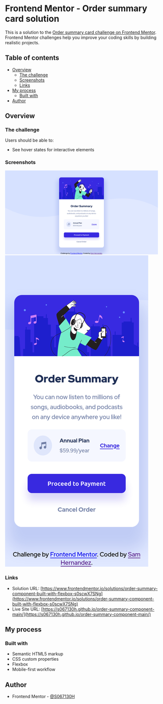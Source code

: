 # Frontend Mentor - Order summary card solution

This is a solution to the [Order summary card challenge on Frontend Mentor](https://www.frontendmentor.io/challenges/order-summary-component-QlPmajDUj). Frontend Mentor challenges help you improve your coding skills by building realistic projects. 

## Table of contents

- [Overview](#overview)
  - [The challenge](#the-challenge)
  - [Screenshots](#screenshots)
  - [Links](#links)
- [My process](#my-process)
  - [Built with](#built-with)
- [Author](#author)


## Overview

### The challenge

Users should be able to:

- See hover states for interactive elements

### Screenshots

![](./screenshot1.png)
![](./screenshot2.png)

### Links

- Solution URL: [https://www.frontendmentor.io/solutions/order-summary-component-built-with-flexbox-s0scwX7SNg](https://www.frontendmentor.io/solutions/order-summary-component-built-with-flexbox-s0scwX7SNg)
- Live Site URL: [https://s067130h.github.io/order-summary-component-main/](https://s067130h.github.io/order-summary-component-main/)

## My process

### Built with

- Semantic HTML5 markup
- CSS custom properties
- Flexbox
- Mobile-first workflow

## Author

- Frontend Mentor - [@S067130H](https://www.frontendmentor.io/profile/S067130H)

